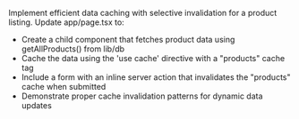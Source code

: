 Implement efficient data caching with selective invalidation for a product listing. Update app/page.tsx to:
- Create a child component that fetches product data using getAllProducts() from lib/db
- Cache the data using the 'use cache' directive with a "products" cache tag
- Include a form with an inline server action that invalidates the "products" cache when submitted
- Demonstrate proper cache invalidation patterns for dynamic data updates
